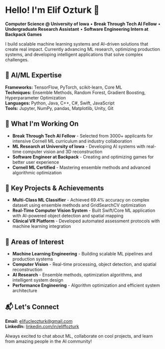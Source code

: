 # Hello! I'm Elif Ozturk 👋

**Computer Science @ University of Iowa** • **Break Through Tech AI Fellow** • **Undergraduate Research Assistant** • **Software Engineering Intern at Backpack Games**

I build scalable machine learning systems and AI-driven solutions that create real impact. Currently advancing ML research, optimizing production systems, and developing intelligent applications that solve complex challenges.

## 🤖 AI/ML Expertise
**Frameworks:** TensorFlow, PyTorch, scikit-learn, Core ML  
**Techniques:** Ensemble Methods, Random Forest, Gradient Boosting, Hyperparameter Optimization  
**Languages:** Python, Java, C++, C#, Swift, JavaScript  
**Tools:** Jupyter, NumPy, pandas, Matplotlib, Unity, Git

## 🔬 What I'm Working On
- **Break Through Tech AI Fellow** - Selected from 3000+ applicants for intensive Cornell ML curriculum and industry collaboration
- **ML Research at University of Iowa** - Developing AI systems with real-time computer vision and 3D reconstruction
- **Software Engineer at Backpack** - Creating and optimizing games for better user experience
- **Cornell ML Certified** - Mastering ensemble methods and advanced algorithmic optimization

## 🚀 Key Projects & Achievements
- **Multi-Class ML Classifier** - Achieved 69.4% accuracy on complex dataset using ensemble methods and GridSearchCV optimization
- **Real-Time Computer Vision System** - Built Swift/Core ML application with AI-powered object detection and spatial mapping
- **Clinical VR Platform** - Developed automated assessment protocols with machine learning integration

## 🎯 Areas of Interest
- **Machine Learning Engineering** - Building scalable ML pipelines and production systems
- **Computer Vision** - Real-time processing, object detection, and spatial reconstruction
- **AI Research** - Ensemble methods, optimization algorithms, and intelligent system design
- **Performance Engineering** - Algorithm optimization and efficient system architecture

## 📬 Let's Connect
**Email:** elifucleozturk@gmail.com  
**LinkedIn:** [linkedin.com/in/eliffozturk](https://linkedin.com/in/eliffozturk/)

Always excited to chat about ML, collaborate on cool projects, and learn from amazing people in the AI community!
